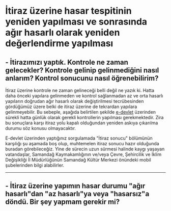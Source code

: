 # İtiraz üzerine hasar tespitinin yeniden yapılması ve sonrasında ağır hasarlı olarak yeniden değerlendirme yapılması  
## - İtirazımızı yaptık. Kontrole ne zaman gelecekler? Kontrole gelinip gelinmediğini nasıl anlarım? Kontrol sonucunu nasıl öğrenebilirim?  
İtiraz üzerine kontrole ne zaman gelineceği belli değil ne yazık ki. Hatta daha önceki yapılara gelinmeden ve kontrol sağlanmadan az ve orta hasarlı yapıların doğrudan ağır hasarlı olarak değiştirilmesi tecrübesinden gördüğümüz üzere belki de itiraz üzerine de tekrardan yapılara gelinmeyebilir. Bu sebeple, aşağıda belirtilen şekilde [e-devlet](https://www.turkiye.gov.tr/cevre-ve-sehircilik-hasar-tespit-sorgulama) üzerinden sürekli hatta günlük olarak gerekli kontrollerin yapılması gerekmektedir. Zira bu sonuçlara karşı itiraz yolu kapalı olduğundan yeniden askıya çıkarılma durumu söz konusu olmayacaktır.  
  
E-devlet üzerinden yaptığınız sorgulamada "İtiraz sonucu" bölümünün karşılığı şu aşamada boş olup, muhtemelen itiraz sonucu hazır olduğunda buradan görebileceğiz. Yine de sürecin uzun sürmesi halinde kaygı yaşayan vatandaşlar, Samandağ Kaymakamlığının ve/veya Çevre, Şehircilik ve İklim Değişikliği İl Müdürlüğünün Samandağ Kültür Merkezi önündeki mobil şubelerinden bilgi alabilirler.  

-------------------  
## - İtiraz üzerine yapımın hasar durumu "ağır hasarlı"dan "az hasarlı"ya veya "hasarsız"a döndü. Bir şey yapmam gerekir mi?  
